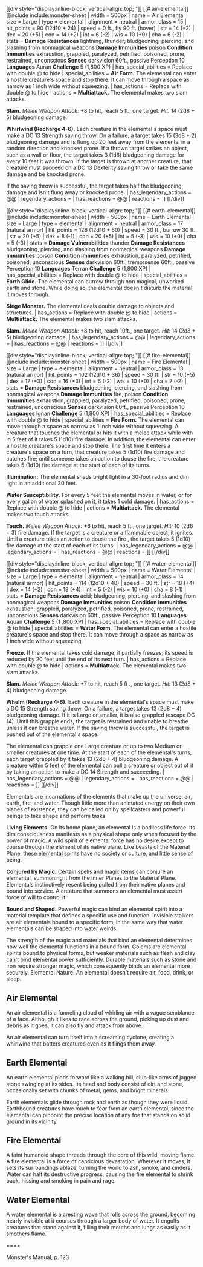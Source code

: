 [[div style="display:inline-block; vertical-align: top; "]]
[[# air-elemental]]
[[include include:monster-sheet
| width = 500px
| name = Air Elemental
| size = Large
| type = elemental
| alignment = neutral
| armor_class = 15
| hit_points = 90 (12d10 + 24)
| speed = 0 ft., fly 90 ft. (hover)
| str = 14 (+2)
| dex = 20 (+5)
| con = 14 (+2)
| int = 6 (-2)
| wis = 10 (+0)
| cha = 6 (-2)
| stats = **Damage Resistances** lightning, thunder; bludgeoning, piercing, and slashing from nonmagical weapons
**Damage Immunities** poison
**Condition Immunities** exhaustion, grappled, paralyzed, petrified, poisoned, prone, restrained, unconscious
**Senses** darkvision 60ft., passive Perception 10
**Languages** Auran
**Challenge** 5 (1,800 XP)
| has_special_abilities = Replace with double @ to hide
| special_abilities = **Air Form.** The elemental can enter a hostile creature's space and stop there. It can move through a space as narrow as 1 inch wide without squeezing.
| has_actions = Replace with double @ to hide
| actions = **Multiattack.** The elemental makes two slam attacks.

**Slam.** *Melee Weapon Attack:* +8 to hit, reach 5 ft., one target. *Hit:* 14 (2d8 + 5) bludgeoning damage.

**Whirlwind (Recharge 4-6).** Each creature in the elemental's space must make a DC 13 Strength saving throw. On a failure, a target takes 15 (3d8 + 2) bludgeoning damage and is flung up 20 feet away from the elemental in a random direction and knocked prone. If a thrown target strikes an object, such as a wall or floor, the target takes 3 (1d6) bludgeoning damage for every 10 feet it was thrown. If the target is thrown at another creature, that creature must succeed on a DC 13 Dexterity saving throw or take the same damage and be knocked prone.

If the saving throw is successful, the target takes half the bludgeoning damage and isn't flung away or knocked prone.
| has_legendary_actions = @@
| legendary_actions =
| has_reactions = @@
| reactions =
]]
[[/div]]

[[div style="display:inline-block; vertical-align: top; "]]
[[# earth-elemental]]
[[include include:monster-sheet
| width = 500px
| name = Earth Elemental
| size = Large
| type = elemental
| alignment = neutral
| armor_class = 17 (natural armor)
| hit_points = 126 (12d10 + 60)
| speed = 30 ft., burrow 30 ft.
| str = 20 (+5)
| dex = 8 (-1)
| con = 20 (+5)
| int = 5 (-3)
| wis = 10 (+0)
| cha = 5 (-3)
| stats = **Damage Vulnerabilities** thunder
**Damage Resistances** bludgeoning, piercing, and slashing from nonmagical weapons
**Damage Immunities** poison
**Condition Immunities** exhaustion, paralyzed, petrified, poisoned, unconscious
**Senses** darkvision 60ft., tremorsense 60ft., passive Perception 10
**Languages** Terran
**Challenge** 5 (1,800 XP)
| has_special_abilities = Replace with double @ to hide
| special_abilities = **Earth Glide.** The elemental can burrow through non magical, unworked earth and stone. While doing so, the elemental doesn't disturb the material it moves through.

**Siege Monster.** The elemental deals double damage to objects and structures.
| has_actions = Replace with double @ to hide
| actions = **Multiattack.** The elemental makes two slam attacks.

**Slam.** *Melee Weapon Attack:* +8 to hit, reach 10ft., one target. *Hit:* 14 (2d8 + 5) bludgeoning damage.
| has_legendary_actions = @@
| legendary_actions =
| has_reactions = @@
| reactions =
]]
[[/div]]

[[div style="display:inline-block; vertical-align: top; "]]
[[# fire-elemental]]
[[include include:monster-sheet
| width = 500px
| name = Fire Elemental
| size = Large
| type = elemental
| alignment = neutral
| armor_class = 13 (natural armor)
| hit_points = 102 (12d10 + 36)
| speed = 30 ft.
| str = 10 (+5)
| dex = 17 (+3)
| con = 16 (+3)
| int = 6 (-2)
| wis = 10 (+0)
| cha = 7 (-2)
| stats = **Damage Resistances** bludgeoning, piercing, and slashing from nonmagical weapons
**Damage Immunities** fire, poison
**Condition Immunities** exhaustion, grappled, paralyzed, petrified, poisoned, prone, restrained, unconscious
**Senses** darkvision 60ft., passive Perception 10
**Languages** lgnan
**Challenge** 5 (1,800 XP)
| has_special_abilities = Replace with double @ to hide
| special_abilities = **Fire Form.** The elemental can move through a space as narrow as 1 inch wide without squeezing. A creature that touches the elemental or hits it with a melee attack while with in 5 feet of it takes 5 (1d10) fire damage. In addition, the elemental can enter a hostile creature's space and stop there. The first time it enters a creature's space on a turn, that creature takes 5 (1d10) fire damage and catches fire; until someone takes an action to douse the fire, the creature takes 5 (1d10) fire damage at the start of each of its turns.

**Illumination.** The elemental sheds bright light in a 30-foot radius and dim light in an additional 30 feet.

**Water Susceptibility.** For every 5 feet the elemental moves in water, or for every gallon of water splashed on it, it takes 1 cold damage.
| has_actions = Replace with double @ to hide
| actions = **Multiattack.** The elemental makes two touch attacks.

**Touch.** *Melee Weapon Attack:* +6 to hit, reach 5 ft., one target. *Hit:* 10 (2d6 + 3) fire damage. If the target is a creature or a flammable object, it ignites. Until a creature takes an action to douse the fire , the target takes 5 (1d10) fire damage at the start of each of its turns.
| has_legendary_actions = @@
| legendary_actions =
| has_reactions = @@
| reactions =
]]
[[/div]]

[[div style="display:inline-block; vertical-align: top; "]]
[[# water-elemental]]
[[include include:monster-sheet
| width = 500px
| name = Water Elemental
| size = Large
| type = elemental
| alignment = neutral
| armor_class = 14 (natural armor)
| hit_points = 114 (12d10 + 48)
| speed = 30 ft.
| str = 18 (+4)
| dex = 14 (+2)
| con = 18 (+4)
| int = 5 (-2)
| wis = 10 (+0)
| cha = 8 (-1)
| stats = **Damage Resistances** acid; bludgeoning, piercing, and slashing from nonmagical weapons
**Damage Immunities** poison
**Condition Immunities** exhaustion, grappled, paralyzed, petrified, poisoned, prone, restrained, unconscious
**Senses** darkvision 60ft., passive Perception 10
**Languages** Aquan
**Challenge** 5 (1 ,800 XP)
| has_special_abilities = Replace with double @ to hide
| special_abilities = **Water Form.** The elemental can enter a hostile creature's space and stop there. It can move through a space as narrow as 1 inch wide without squeezing.

**Freeze.** If the elemental takes cold damage, it partially freezes; its speed is reduced by 20 feet until the end of its next turn.
| has_actions = Replace with double @ to hide
| actions = **Multiattack.** The elemental makes two slam attacks.

**Slam.** *Melee Weapon Attack:* +7 to hit, reach 5 ft ., one target. *Hit:* 13 (2d8 + 4) bludgeoning damage.

**Whelm (Recharge 4-6).** Each creature in the elemental's space must make a DC 15 Strength saving throw. On a failure, a target takes 13 (2d8 + 4) bludgeoning damage. If it is Large or smaller, it is also grappled (escape DC 14). Until this grapple ends, the target is restrained and unable to breathe unless it can breathe water. If the saving throw is successful, the target is pushed out of the elemental's space.

The elemental can grapple one Large creature or up to two Medium or smaller creatures at one time. At the start of each of the elemental's turns, each target grappled by it takes 13 (2d8 + 4) bludgeoning damage. A creature within 5 feet of the elemental can pull a creature or object out of it by taking an action to make a DC 14 Strength and succeeding.
| has_legendary_actions = @@
| legendary_actions =
| has_reactions = @@
| reactions =
]]
[[/div]]

Elementals are incarnations of the elements that make up the universe: air, earth, fire, and water. Though little more than animated energy on their own planes of existence, they can be called on by spellcasters and powerful beings to take shape and perform tasks.

**Living Elements.** On its home plane, an elemental is a bodiless life force. Its dim consciousness manifests as a physical shape only when focused by the power of magic. A wild spirit of elemental force has no desire except to course through the element of its native plane. Like beasts of the Material Plane, these elemental spirits have no society or culture, and little sense of being.

**Conjured by Magic.** Certain spells and magic items can conjure an elemental, summoning it from the Inner Planes to the Material Plane. Elementals instinctively resent being pulled from their native planes and bound into service. A creature that summons an elemental must assert force of will to control it.

**Bound and Shaped.** Powerful magic can bind an elemental spirit into a material template that defines a specific use and function. Invisible stalkers are air elementals bound to a specific form, in the same way that water elementals can be shaped into water weirds.

The strength of the magic and materials that bind an elemental determines how well the elemental functions in a bound form. Golems are elemental spirits bound to physical forms, but weaker materials such as flesh and clay can't bind elemental power sufficiently. Durable materials such as stone and iron require stronger magic, which consequently binds an elemental more securely. Elemental Nature. An elemental doesn't require air, food, drink, or sleep.

## Air Elemental

An air elemental is a funneling cloud of whirling air with a vague semblance of a face. Although it likes to race across the ground, picking up dust and debris as it goes, it can also fly and attack from above.

An air elemental can turn itself into a screaming cyclone, creating a whirlwind that batters creatures even as it flings them away.

## Earth Elemental

An earth elemental plods forward like a walking hill, club-like arms of jagged stone swinging at its sides. Its head and body consist of dirt and stone, occasionally set with chunks of metal, gems, and bright minerals.

Earth elementals glide through rock and earth as though they were liquid. Earthbound creatures have much to fear from an earth elemental, since the elemental can pinpoint the precise location of any foe that stands on solid ground in its vicinity.

## Fire Elemental

A faint humanoid shape threads through the core of this wild, moving flame. A fire elemental is a force of capricious devastation. Wherever it moves, it sets its surroundings ablaze, turning the world to ash, smoke, and cinders. Water can halt its destructive progress, causing the fire elemental to shrink back, hissing and smoking in pain and rage.

## Water Elemental

A water elemental is a cresting wave that rolls across the ground, becoming nearly invisible at it courses through a larger body of water. It engulfs creatures that stand against it, filling their mouths and lungs as easily as it smothers flame.

====

Monster's Manual, p. 123